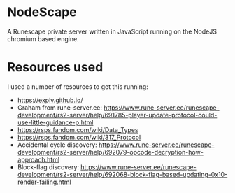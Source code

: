 # NodeScape

A Runescape private server written in JavaScript running on the NodeJS chromium based engine.

# Resources used
I used a number of resources to get this running:

- https://explv.github.io/
- Graham from rune-server.ee: https://www.rune-server.ee/runescape-development/rs2-server/help/691785-player-update-protocol-could-use-little-guidance-p.html
- https://rsps.fandom.com/wiki/Data_Types
- https://rsps.fandom.com/wiki/317_Protocol
- Accidental cycle discovery: https://www.rune-server.ee/runescape-development/rs2-server/help/692079-opcode-decryption-how-approach.html
- Block-flag discovery: https://www.rune-server.ee/runescape-development/rs2-server/help/692068-block-flag-based-updating-0x10-render-failing.html